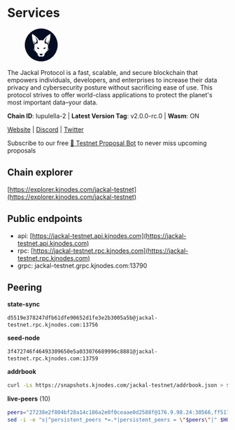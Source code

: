 # Services

<figure><img src="https://raw.githubusercontent.com/kj89/cosmos-images/main/logos/jackal.png" alt=""><figcaption></figcaption></figure>

The Jackal Protocol is a fast, scalable, and secure blockchain that empowers  individuals, developers, and enterprises to increase their data privacy and  cybersecurity posture without sacrificing ease of use. This protocol strives  to offer world-class applications to protect the planet's most important data–your data.

**Chain ID**: lupulella-2 | **Latest Version Tag**: v2.0.0-rc.0 | **Wasm**: ON

[Website](https://jackalprotocol.com) | [Discord](https://discord.com/invite/5GKym3p6rj) | [Twitter](https://twitter.com/Jackal_Protocol)



Subscribe to our free [🤖 Testnet Proposal Bot](https://t.me/kjnodes_testnet_proposal_bot) to never miss upcoming proposals


## Chain explorer
[https://explorer.kjnodes.com/jackal-testnet](https://explorer.kjnodes.com/jackal-testnet)

## Public endpoints

* api: [https://jackal-testnet.api.kjnodes.com](https://jackal-testnet.api.kjnodes.com)
* rpc: [https://jackal-testnet.rpc.kjnodes.com](https://jackal-testnet.rpc.kjnodes.com)
* grpc: jackal-testnet.grpc.kjnodes.com:13790

## Peering

**state-sync**

```text
d5519e378247dfb61dfe90652d1fe3e2b3005a5b@jackal-testnet.rpc.kjnodes.com:13756
```

**seed-node**

```text
3f472746f46493309650e5a033076689996c8881@jackal-testnet.rpc.kjnodes.com:13759
```

**addrbook**
```bash
curl -Ls https://snapshots.kjnodes.com/jackal-testnet/addrbook.json > $HOME/.canine/config/addrbook.json
```

**live-peers** (10)
```bash
peers="27238e2f804bf28a14c186a2e0f0ceaae0d2588f@176.9.98.24:30566,ff5171d91cb033670238998dc84bdf69468bb053@51.89.232.234:27686,d5519e378247dfb61dfe90652d1fe3e2b3005a5b@65.109.68.190:13756,84af58201840781a0a62449d1dcdb0ad0cf5bdb3@91.223.3.144:26356,0394449cab5a29f24dd4f37683d3b7622f27c0fc@65.108.206.118:61156,dc84774683298e57a848b59b7c0d1a70477b4fc1@213.239.207.175:48656,b549c1092e37db22576e31f19cbec4b1b3b36503@116.202.227.117:37656,1b191fb9ef837dec648136097f94925a15dd85ab@213.170.135.20:26516,2cdaa56d0778b20be8430069eefeab2138190355@78.46.106.75:37656,fabb22d283df1698de657c2bf4084892362136d6@38.242.237.107:26676"
sed -i -e "s|^persistent_peers *=.*|persistent_peers = \"$peers\"|" $HOME/.canine/config/config.toml
```
